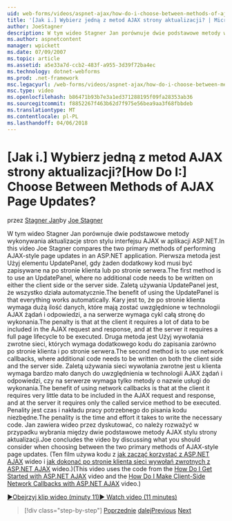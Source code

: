 ```yaml
---
uid: web-forms/videos/aspnet-ajax/how-do-i-choose-between-methods-of-ajax-page-updates
title: '[Jak i.] Wybierz jedną z metod AJAX strony aktualizacji? | Microsoft Docs'
author: JoeStagner
description: W tym wideo Stagner Jan porównuje dwie podstawowe metody wykonywania aktualizacje stron stylu interfejsu AJAX w aplikacji ASP.NET. Pierwsza metoda ma używać Upd...
ms.author: aspnetcontent
manager: wpickett
ms.date: 07/09/2007
ms.topic: article
ms.assetid: a5e33a7d-ccb2-483f-a955-3d39f72ba4ec
ms.technology: dotnet-webforms
ms.prod: .net-framework
msc.legacyurl: /web-forms/videos/aspnet-ajax/how-do-i-choose-between-methods-of-ajax-page-updates
msc.type: video
ms.openlocfilehash: b86471b93b7e3a1ed371288195f09fa28353ab36
ms.sourcegitcommit: f8852267f463b62d7f975e56bea9aa3f68fbbdeb
ms.translationtype: MT
ms.contentlocale: pl-PL
ms.lasthandoff: 04/06/2018
---
```

<a name="how-do-i-choose-between-methods-of-ajax-page-updates"></a><span data-ttu-id="254e9-105">[Jak i.] Wybierz jedną z metod AJAX strony aktualizacji?</span><span class="sxs-lookup"><span data-stu-id="254e9-105">[How Do I:] Choose Between Methods of AJAX Page Updates?</span></span>
====================
<span data-ttu-id="254e9-106">przez [Stagner Jan](https://github.com/JoeStagner)</span><span class="sxs-lookup"><span data-stu-id="254e9-106">by [Joe Stagner](https://github.com/JoeStagner)</span></span>

<span data-ttu-id="254e9-107">W tym wideo Stagner Jan porównuje dwie podstawowe metody wykonywania aktualizacje stron stylu interfejsu AJAX w aplikacji ASP.NET.</span><span class="sxs-lookup"><span data-stu-id="254e9-107">In this video Joe Stagner compares the two primary methods of performing AJAX-style page updates in an ASP.NET application.</span></span> <span data-ttu-id="254e9-108">Pierwsza metoda jest Użyj elementu UpdatePanel, gdy żaden dodatkowy kod musi być zapisywane na po stronie klienta lub po stronie serwera.</span><span class="sxs-lookup"><span data-stu-id="254e9-108">The first method is to use an UpdatePanel, where no additional code needs to be written on either the client side or the server side.</span></span> <span data-ttu-id="254e9-109">Zaletą używania UpdatePanel jest, że wszystko działa automatycznie.</span><span class="sxs-lookup"><span data-stu-id="254e9-109">The benefit of using the UpdatePanel is that everything works automatically.</span></span> <span data-ttu-id="254e9-110">Kary jest to, że po stronie klienta wymaga dużą ilość danych, które mają zostać uwzględnione w technologii AJAX żądań i odpowiedzi, a na serwerze wymaga cykl całą stronę do wykonania.</span><span class="sxs-lookup"><span data-stu-id="254e9-110">The penalty is that at the client it requires a lot of data to be included in the AJAX request and response, and at the server it requires a full page lifecycle to be executed.</span></span> <span data-ttu-id="254e9-111">Druga metoda jest Użyj wywołania zwrotne sieci, których wymaga dodatkowego kodu do zapisania zarówno po stronie klienta i po stronie serwera.</span><span class="sxs-lookup"><span data-stu-id="254e9-111">The second method is to use network callbacks, where additional code needs to be written on both the client side and the server side.</span></span> <span data-ttu-id="254e9-112">Zaletą używania sieci wywołania zwrotne jest u klienta wymaga bardzo mało danych do uwzględnienia w technologii AJAX żądań i odpowiedzi, czy na serwerze wymaga tylko metody o nazwie usługi do wykonania.</span><span class="sxs-lookup"><span data-stu-id="254e9-112">The benefit of using network callbacks is that at the client it requires very little data to be included in the AJAX request and response, and at the server it requires only the called service method to be executed.</span></span> <span data-ttu-id="254e9-113">Penality jest czas i nakładu pracy potrzebnego do pisania kodu niezbędne.</span><span class="sxs-lookup"><span data-stu-id="254e9-113">The penality is the time and effort it takes to write the necessary code.</span></span> <span data-ttu-id="254e9-114">Jan zawiera wideo przez dyskutować, co należy rozważyć w przypadku wybrania między dwie podstawowe metody AJAX stylu strony aktualizacji.</span><span class="sxs-lookup"><span data-stu-id="254e9-114">Joe concludes the video by discussing what you should consider when choosing between the two primary methods of AJAX-style page updates.</span></span> <span data-ttu-id="254e9-115">(Ten film używa kodu z [jak zacząć korzystać z ASP.NET AJAX](how-do-i-get-started-with-aspnet-ajax.md) wideo i [jak dokonać po stronie klienta sieci wywołań zwrotnych z ASP.NET AJAX](how-do-i-make-client-side-network-callbacks-with-aspnet-ajax.md) wideo.)</span><span class="sxs-lookup"><span data-stu-id="254e9-115">(This video uses the code from the [How Do I Get Started with ASP.NET AJAX](how-do-i-get-started-with-aspnet-ajax.md) video and the [How Do I Make Client-Side Network Callbacks with ASP.NET AJAX](how-do-i-make-client-side-network-callbacks-with-aspnet-ajax.md) video.)</span></span>

[<span data-ttu-id="254e9-116">&#9654;Obejrzyj klip wideo (minuty 11)</span><span class="sxs-lookup"><span data-stu-id="254e9-116">&#9654; Watch video (11 minutes)</span></span>](https://channel9.msdn.com/Blogs/ASP-NET-Site-Videos/how-do-i-choose-between-methods-of-ajax-page-updates)

> [!div class="step-by-step"]
> <span data-ttu-id="254e9-117">[Poprzednie](how-do-i-update-multiple-regions-of-a-page-with-aspnet-ajax.md)
> [dalej](how-do-i-use-other-javascript-user-interface-libraries-with-aspnet-ajax.md)</span><span class="sxs-lookup"><span data-stu-id="254e9-117">[Previous](how-do-i-update-multiple-regions-of-a-page-with-aspnet-ajax.md)
[Next](how-do-i-use-other-javascript-user-interface-libraries-with-aspnet-ajax.md)</span></span>
